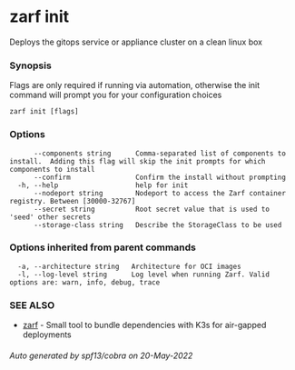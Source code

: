 # zarf init

Deploys the gitops service or appliance cluster on a clean linux box

### Synopsis

Flags are only required if running via automation, otherwise the init command will prompt you for your configuration choices

```
zarf init [flags]
```

### Options

```
      --components string      Comma-separated list of components to install.  Adding this flag will skip the init prompts for which components to install
      --confirm                Confirm the install without prompting
  -h, --help                   help for init
      --nodeport string        Nodeport to access the Zarf container registry. Between [30000-32767]
      --secret string          Root secret value that is used to 'seed' other secrets
      --storage-class string   Describe the StorageClass to be used
```

### Options inherited from parent commands

```
  -a, --architecture string   Architecture for OCI images
  -l, --log-level string      Log level when running Zarf. Valid options are: warn, info, debug, trace
```

### SEE ALSO

* [zarf](./0-zarf.md)	 - Small tool to bundle dependencies with K3s for air-gapped deployments

###### Auto generated by spf13/cobra on 20-May-2022
